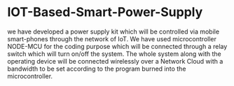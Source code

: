 # IOT-Based-Smart-Power-Supply
we have developed a power supply kit which will be controlled via mobile smart-phones through the network of IoT. We have used microcontroller NODE-MCU for the coding purpose which will be connected through a relay switch which will turn on/off the system. The whole system along with the operating device will be connected wirelessly over a Network Cloud with a bandwidth to be set according to the program burned into the microcontroller.
